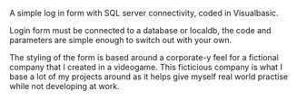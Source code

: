 A simple log in form with SQL server connectivity, coded in Visualbasic.

Login form must be connected to a database or localdb, the code and parameters are simple enough to switch out with your own.

The styling of the form is based around a corporate-y feel for a fictional company that I created in a videogame. This ficticious company is what I base a lot of my projects around as it helps give myself real world practise while not developing at work.
